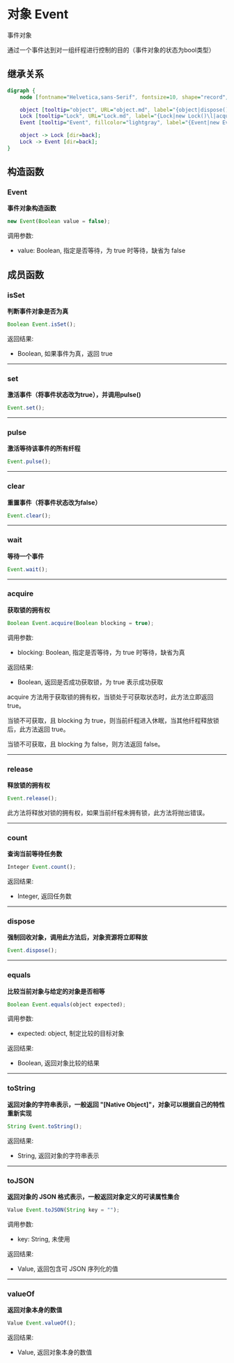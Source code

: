 # 对象 Event
事件对象

通过一个事件达到对一组纤程进行控制的目的（事件对象的状态为bool类型）

## 继承关系
```dot
digraph {
    node [fontname="Helvetica,sans-Serif", fontsize=10, shape="record", style="filled", fillcolor="white"];

    object [tooltip="object", URL="object.md", label="{object|dispose()\lequals()\ltoString()\ltoJSON()\lvalueOf()\l}"];
    Lock [tooltip="Lock", URL="Lock.md", label="{Lock|new Lock()\l|acquire()\lrelease()\lcount()\l}"];
    Event [tooltip="Event", fillcolor="lightgray", label="{Event|new Event()\l|isSet()\lset()\lpulse()\lclear()\lwait()\l}"];

    object -> Lock [dir=back];
    Lock -> Event [dir=back];
}
```

## 构造函数
        
### Event
**事件对象构造函数**

```JavaScript
new Event(Boolean value = false);
```

调用参数:
* value: Boolean, 指定是否等待，为 true 时等待，缺省为 false

## 成员函数
        
### isSet
**判断事件对象是否为真**

```JavaScript
Boolean Event.isSet();
```

返回结果:
* Boolean, 如果事件为真，返回 true

--------------------------
### set
**激活事件（将事件状态改为true），并调用pulse()**

```JavaScript
Event.set();
```

--------------------------
### pulse
**激活等待该事件的所有纤程**

```JavaScript
Event.pulse();
```

--------------------------
### clear
**重置事件（将事件状态改为false）**

```JavaScript
Event.clear();
```

--------------------------
### wait
**等待一个事件**

```JavaScript
Event.wait();
```

--------------------------
### acquire
**获取锁的拥有权**

```JavaScript
Boolean Event.acquire(Boolean blocking = true);
```

调用参数:
* blocking: Boolean, 指定是否等待，为 true 时等待，缺省为真

返回结果:
* Boolean, 返回是否成功获取锁，为 true 表示成功获取

acquire 方法用于获取锁的拥有权，当锁处于可获取状态时，此方法立即返回 true。

当锁不可获取，且 blocking 为 true，则当前纤程进入休眠，当其他纤程释放锁后，此方法返回 true。

当锁不可获取，且 blocking 为 false，则方法返回 false。

--------------------------
### release
**释放锁的拥有权**

```JavaScript
Event.release();
```

此方法将释放对锁的拥有权，如果当前纤程未拥有锁，此方法将抛出错误。

--------------------------
### count
**查询当前等待任务数**

```JavaScript
Integer Event.count();
```

返回结果:
* Integer, 返回任务数

--------------------------
### dispose
**强制回收对象，调用此方法后，对象资源将立即释放**

```JavaScript
Event.dispose();
```

--------------------------
### equals
**比较当前对象与给定的对象是否相等**

```JavaScript
Boolean Event.equals(object expected);
```

调用参数:
* expected: object, 制定比较的目标对象

返回结果:
* Boolean, 返回对象比较的结果

--------------------------
### toString
**返回对象的字符串表示，一般返回 "[Native Object]"，对象可以根据自己的特性重新实现**

```JavaScript
String Event.toString();
```

返回结果:
* String, 返回对象的字符串表示

--------------------------
### toJSON
**返回对象的 JSON 格式表示，一般返回对象定义的可读属性集合**

```JavaScript
Value Event.toJSON(String key = "");
```

调用参数:
* key: String, 未使用

返回结果:
* Value, 返回包含可 JSON 序列化的值

--------------------------
### valueOf
**返回对象本身的数值**

```JavaScript
Value Event.valueOf();
```

返回结果:
* Value, 返回对象本身的数值

